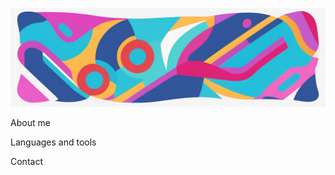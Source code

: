 ![Header](https://github.com/holopyolo/holopyolo/blob/main/oh1.png)

About me

Languages and tools

Contact

